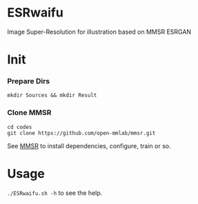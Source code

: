 # ESRwaifu
Image Super-Resolution for illustration based on MMSR ESRGAN

# Init
### Prepare Dirs
```
mkdir Sources && mkdir Result
```

### Clone MMSR
```
cd codes
git clone https://github.com/open-mmlab/mmsr.git
```
See [MMSR](https://github.com/open-mmlab/mmsr) to install dependencies, configure, train or so.

# Usage
`./ESRwaifu.sh -h` to see the help.
